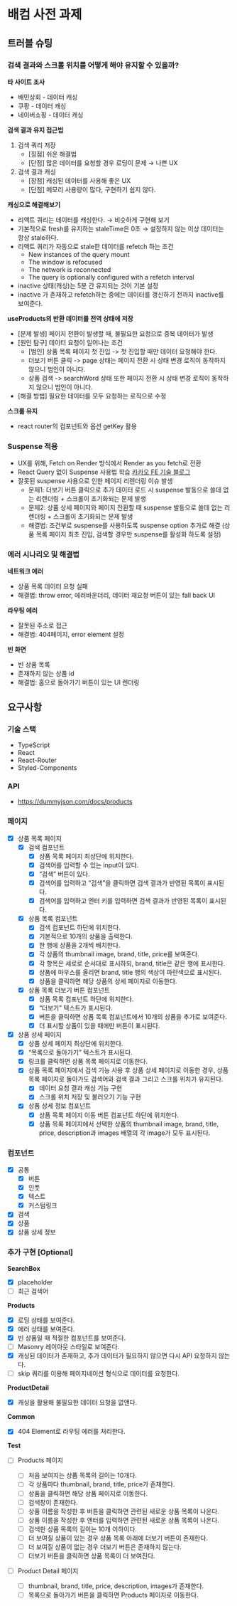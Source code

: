 # 배컴 사전 과제

## 트러블 슈팅

### 검색 결과와 스크롤 위치를 어떻게 해야 유지할 수 있을까?

**타 사이트 조사**

- 배민상회 - 데이터 캐싱
- 쿠팡 - 데이터 캐싱
- 네이버쇼핑 - 데이터 캐싱

**검색 결과 유지 접근법**

1. 검색 쿼리 저장
   - [징점] 쉬운 해결법
   - [단점] 많은 데이터를 요청할 경우 로딩이 문제 → 나쁜 UX
2. 검색 결과 캐싱
   - [장점] 캐싱된 데이터를 사용해 좋은 UX
   - [단점] 메모리 사용량이 많다, 구현하기 쉽지 않다.

**캐싱으로 해결해보기**

- 리액트 쿼리는 데이터를 캐싱한다. → 비슷하게 구현해 보기
- 기본적으로 fresh를 유지하는 staleTime은 0초 → 설정하지 않는 이상 데이터는 항상 stale하다.
- 리액트 쿼리가 자동으로 stale한 데이터를 refetch 하는 조건
  - New instances of the query mount
  - The window is refocused
  - The network is reconnected
  - The query is optionally configured with a refetch interval
- inactive 상태(캐싱)는 5분 간 유지되는 것이 기본 설정
- inactive 가 존재하고 refetch하는 중에는 데이터를 갱신하기 전까지 inactive를 보여준다.

**useProducts의 반환 데이터를 전역 상태에 저장**

- [문제 발생] 페이지 전환이 발생할 때, 불필요한 요청으로 중복 데이터가 발생
- [원인 탐구] 데이터 요청이 일어나는 조건
  - [범인] 상품 목록 페이지 첫 진입 -> 첫 진입할 때만 데이터 요청해야 한다.
  - 더보기 버튼 클릭 -> page 상태는 페이지 전환 시 상태 변경 로직이 동작하지 않으니 범인이 아니다.
  - 상품 검색 -> searchWord 상태 또한 페이지 전환 시 상태 변경 로직이 동작하지 않으니 범인이 아니다.
- [해결 방법] 필요한 데이터를 모두 요청하는 로직으로 수정

**스크롤 유지**

- react router의 <ScrollRestoration /> 컴포넌트와 옵션 getKey 활용

### Suspense 적용

- UX를 위해, Fetch on Render 방식에서 Render as you fetch로 전환
- React Query 없이 Suspense 사용법 학습 [카카오 FE 기술 블로그](https://fe-developers.kakaoent.com/2021/211127-211209-suspense/)
- 잘못된 suspense 사용으로 인한 페이지 리렌더링 이슈 발생
  - 문제1: 더보기 버튼 클릭으로 추가 데이터 로드 시 suspense 발동으로 쓸데 없는 리렌더링 + 스크롤이 초기화되는 문제 발생
  - 문제2: 상품 상세 페이지와 페이지 전환할 때 suspense 발동으로 쓸데 없는 리렌더링 + 스크롤이 초기화되는 문제 발생
  - 해결법: 조건부로 suspense를 사용하도록 suspense option 추가로 해결 (상품 목록 페이지 최초 진입, 검색할 경우만 suspense를 활성화 하도록 설정)

### 에러 시나리오 및 해결법

**네트워크 에러**

- 상품 목록 데이터 요청 실패
- 해결법: throw error, 에러바운더리, 데이터 재요청 버튼이 있는 fall back UI

**라우팅 에러**

- 잘못된 주소로 접근
- 해결법: 404페이지, error element 설정

**빈 화면**

- 빈 상품 목록
- 존재하지 않는 상품 id
- 해결법: 홈으로 돌아가기 버튼이 있는 UI 렌더링

## 요구사항

### 기술 스택

- TypeScript
- React
- React-Router
- Styled-Components

### API

- https://dummyjson.com/docs/products

### 페이지

- [x] 상품 목록 페이지
  - [x] 검색 컴포넌트
    - [x] 상품 목록 페이지 최상단에 위치한다.
    - [x] 검색어를 입력할 수 있는 input이 있다.
    - [x] “검색” 버튼이 있다.
    - [x] 검색어를 입력하고 “검색”을 클릭하면 검색 결과가 반영된 목록이 표시된다.
    - [x] 검색어를 입력하고 엔터 키를 입력하면 검색 결과가 반영된 목록이 표시된다.
  - [x] 상품 목록 컴포넌트
    - [x] 검색 컴포넌트 하단에 위치한다.
    - [x] 기본적으로 10개의 상품을 출력한다.
    - [x] 한 행에 상품을 2개씩 배치한다.
    - [x] 각 상품의 thumbnail image, brand, title, price를 보여준다.
    - [x] 각 항목은 세로로 순서대로 표시하되, brand, title은 같은 행에 표시한다.
    - [x] 상품에 마우스를 올리면 brand, title 행의 색상이 파란색으로 표시된다.
    - [x] 상품을 클릭하면 해당 상품의 상세 페이지로 이동한다.
  - [x] 상품 목록 더보기 버튼 컴포넌트
    - [x] 상품 목록 컴포넌트 하단에 위치한다.
    - [x] “더보기” 텍스트가 표시된다.
    - [x] 버튼을 클릭하면 상품 목록 컴포넌트에서 10개의 상품을 추가로 보여준다.
    - [x] 더 표시할 상품이 있을 때에만 버튼이 표시된다.
- [x] 상품 상세 페이지
  - [x] 상품 상세 페이지 최상단에 위치한다.
  - [x] “목록으로 돌아가기” 텍스트가 표시된다.
  - [x] 링크를 클릭하면 상품 목록 페이지로 이동한다.
  - [x] 상품 목록 페이지에서 검색 기능 사용 후 상품 상세 페이지로 이동한 경우, 상품 목록 페이지로 돌아가도 검색어와 검색 결과 그리고 스크롤 위치가 유지된다.
    - [x] 데이터 요청 결과 캐싱 기능 구현
    - [x] 스크롤 위치 저장 및 불러오기 기능 구현
  - [x] 상품 상세 정보 컴포넌트
    - [x] 상품 목록 페이지 이동 버튼 컴포넌트 하단에 위치한다.
    - [x] 상품 목록 페이지에서 선택한 상품의 thumbnail image, brand, title, price, description과 images 배열의 각 image가 모두 표시된다.

### 컴포넌트

- [x] 공통
  - [x] 버튼
  - [x] 인풋
  - [x] 텍스트
  - [x] 커스텀링크
- [x] 검색
- [x] 상품
- [x] 상품 상세 정보

### 추가 구현 [Optional]

**SearchBox**

- [x] placeholder
- [ ] 최근 검색어

**Products**

- [x] 로딩 상태를 보여준다.
- [x] 에러 상태를 보여준다.
- [x] 빈 상품일 때 적절한 컴포넌트를 보여준다.
- [ ] Masonry 레이아웃 스타일로 보여준다.
- [x] 캐싱된 데이터가 존재하고, 추가 데이터가 필요하지 않으면 다시 API 요청하지 않는다.
- [ ] skip 쿼리를 이용해 페이지네이션 형식으로 데이터를 요청한다.

**ProductDetail**

- [x] 캐싱을 활용해 불필요한 데이터 요청을 없앤다.

**Common**

- [x] 404 Element로 라우팅 에러를 처리한다.

**Test**

- [ ] Products 페이지

  - [ ] 처음 보여지는 상품 목록의 길이는 10개다.
  - [ ] 각 상품마다 thumbnail, brand, title, price가 존재한다.
  - [ ] 상품을 클릭하면 해당 상품 페이지로 이동한다.
  - [ ] 검색창이 존재한다.
  - [ ] 상품 이름을 작성한 후 버튼을 클릭하면 관련된 새로운 상품 목록이 나온다.
  - [ ] 상품 이름을 작성한 후 엔터를 입력하면 관련된 새로운 상품 목록이 나온다.
  - [ ] 검색한 상품 목록의 길이는 10개 이하이다.
  - [ ] 더 보여질 상품이 있는 경우 상품 목록 아래에 더보기 버튼이 존재한다.
  - [ ] 더 보여질 상품이 없는 경우 더보기 버튼은 존재하지 않는다.
  - [ ] 더보기 버튼을 클릭하면 상품 목록이 더 보여진다.

- [ ] Product Detail 페이지

  - [ ] thumbnail, brand, title, price, description, images가 존재한다.
  - [ ] 목록으로 돌아가기 버튼을 클릭하면 Products 페이지로 이동한다.

